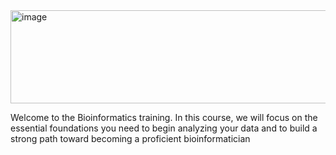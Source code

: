 <img width="867" height="149" alt="image" src="https://github.com/user-attachments/assets/43602f3f-96e9-4b0e-8ce2-5d663305f8f6" />

Welcome to the Bioinformatics training. In this course, we will focus on the essential foundations you need to begin analyzing your data and to build a strong path toward becoming a proficient bioinformatician
